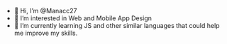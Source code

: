 - 👋 Hi, I’m @Manacc27
- 👀 I’m interested in Web and Mobile App Design
- 🌱 I’m currently learning JS and other similar languages that could help me improve my skills.

<!---
Manacc27/Manacc27 is a ✨ special ✨ repository because its `README.md` (this file) appears on your GitHub profile.
You can click the Preview link to take a look at your changes.
--->
